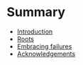 # Summary

* [Introduction](README.md)
* [Roots](roots.md)
* [Embracing failures](embracing-failures.md)
* [Acknowledgements](acknowledgements.md)

